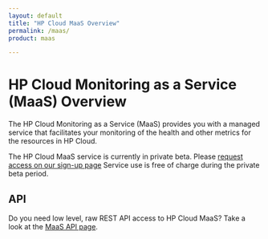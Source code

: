 ```yaml
---
layout: default
title: "HP Cloud MaaS Overview"
permalink: /maas/
product: maas

---
```

# HP Cloud Monitoring as a Service (MaaS) Overview

The HP Cloud Monitoring as a Service (MaaS) provides you with a managed service that facilitates your monitoring of the health and other metrics for the resources in HP Cloud.  

The HP Cloud MaaS service is currently in private beta.  Please [request access on our sign-up page](http://go.hpcloud.com/Monitoring-private-beta-signup)  Service use is free of charge during the private beta period.

## API
Do you need low level, raw REST API access to HP Cloud MaaS?  Take a look at the [MaaS API page](/api/monitoring/).
